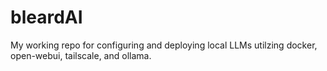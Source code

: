 # bleardAI
My working repo for configuring and deploying local LLMs utilzing docker, open-webui, tailscale, and ollama.
